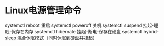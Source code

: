 # Linux电源管理命令
systemctl reboot 重启
systemctl poweroff 关机
systemctl suspend 挂起-睡眠-保存在内存
systemctl hibernate 挂起-断电-保存在硬盘
systemctl hybrid-sleep 混合休眠模式（同时休眠到硬盘并挂起）
